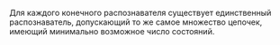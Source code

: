 Для каждого конечного распознавателя существует единственный распознаватель, допускающий то же самое множество цепочек, имеющий минимально возможное число состояний.